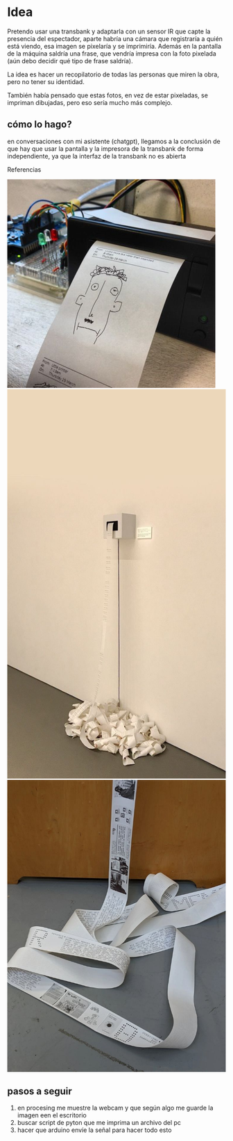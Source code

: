 # Idea
Pretendo usar una transbank y adaptarla con un sensor IR que capte la presencia del espectador, aparte habría una cámara que registraría a quién está viendo,
esa imagen se pixelaría y se imprimiría. Además en la pantalla de la máquina saldría una frase, que vendría impresa con la foto pixelada (aún debo decidir qué tipo de frase saldría).

La idea es hacer un recopilatorio de todas las personas que miren la obra, pero no tener su identidad.

También había pensado que estas fotos, en vez de estar pixeladas, se impriman dibujadas, pero eso sería mucho más complejo.

## cómo lo hago?
en conversaciones con mi asistente (chatgpt), llegamos a la conclusión de que hay que usar la pantalla y la impresora de la transbank de forma independiente, ya que la interfaz de
la transbank no es abierta

Referencias

![imagenimpresa](./imagenes/dibujoimpreso.jpg)
![imagenimpresa](./imagenes/papeltirado.jpg)
![imagenimpresa](./imagenes/papeltirado2.jpg)

## pasos a seguir
1. en procesing me muestre la webcam y que según algo me guarde la imagen een el escritorio
2. buscar script de pyton que me imprima un archivo del pc
3. hacer que arduino envíe la señal para hacer todo esto
